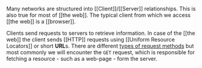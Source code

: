 Many networks are structured into [[Client]]/[[Server]] relationships. This is also true for most of [[the web]]. The typical client from which we access [[the web]] is a [[browser]].

Clients send requests to servers to retrieve information. In case of the [[the web]] the client sends [[HTTP]] requests using [[Uniform Resource Locators]] or short **URL**s. There are different [types of request methods](https://developer.mozilla.org/en-US/docs/Web/HTTP/Methods) but most commonly we will encounter the `GET` request, which is responsible for fetching a resource - such as a web-page - form the server. 
